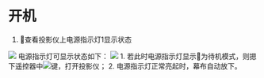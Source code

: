   # 开机
  1. 查看投影仪上电源指示灯1显示状态
  <img src= https://raw.githubusercontent.com/YongjiaDong22/User-Manual/master/%E6%8C%87%E7%A4%BA%E7%81%AF%E4%BD%8D%E7%BD%AE.png>
  电源指示灯可显示状态如下：
<img src=
https://raw.githubusercontent.com/YongjiaDong22/User-Manual/master/%E6%8C%87%E7%A4%BA%E7%81%AF%E7%8A%B6%E6%80%81.png>
1. 若此时电源指示灯显示为待机模式，则摁下遥控器中<img src=https://raw.githubusercontent.com/YongjiaDong22/User-Manual/master/%E5%BC%80%E6%9C%BA%E9%94%AE.png>键，打开投影仪；
2.  电源指示灯正常亮起时，幕布自动放下。